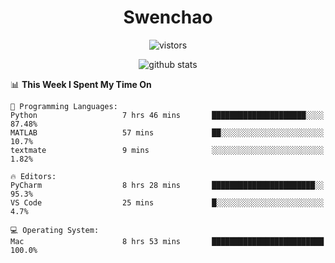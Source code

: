 <h1 align="center">Swenchao</h3>

<p align="center">
  <img src="https://visitor-badge.glitch.me/badge?page_id=Swenchao" alt="vistors" />
</p>

<p align="center">
  <img src="https://github-readme-stats.vercel.app/api?username=Swenchao&count_private=true&show_icons=true&theme=vue-dark&hide_title=true" alt="github stats" />
</p>

<!--START_SECTION:waka-->
📊 **This Week I Spent My Time On** 

```text
💬 Programming Languages: 
Python                   7 hrs 46 mins       █████████████████████░░░░   87.48% 
MATLAB                   57 mins             ██░░░░░░░░░░░░░░░░░░░░░░░   10.7% 
textmate                 9 mins              ░░░░░░░░░░░░░░░░░░░░░░░░░   1.82%

🔥 Editors: 
PyCharm                  8 hrs 28 mins       ███████████████████████░░   95.3% 
VS Code                  25 mins             █░░░░░░░░░░░░░░░░░░░░░░░░   4.7%

💻 Operating System: 
Mac                      8 hrs 53 mins       █████████████████████████   100.0%

```


<!--END_SECTION:waka-->
